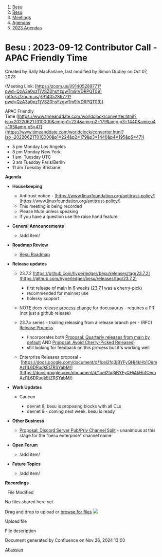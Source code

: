 1. [Besu](index.html)
2. [Besu](Besu_22151173.html)
3. [Meetings](Meetings_22153838.html)
4. [Agendas](Agendas_22153868.html)
5. [2023 Agendas](2023-Agendas_22155942.html)

# Besu : 2023-09-12 Contributor Call - APAC Friendly Time

Created by Sally MacFarlane, last modified by Simon Dudley on Oct 07, 2023

(Meeting Link: ⁨[https://zoom.us/j/91405289771?pwd=QzA3a0ozTjVSZ0hsYzgwTm9lVDRPQT09](https://zoom.us/j/91405289771?pwd=QzA3a0ozTjVSZ0hsYzgwTm9lVDRPQT09))

APAC Friendly Time ([https://www.timeanddate.com/worldclock/converter.html?iso=20220621T010000&amp;p1=224&amp;p2=179&amp;p3=1440&amp;p4=195&amp;p5=47](https://www.timeanddate.com/worldclock/converter.html?iso=20220621T010000&p1=224&p2=179&p3=1440&p4=195&p5=47))

- 5 pm Monday Los Angeles
- 8 pm Monday New York
- 1 am  Tuesday UTC
- 3 am Tuesday Paris/Berlin
- 11 am Tuesday Brisbane

**Agenda**

- **Housekeeping**
  
  - Antitrust notice - [https://www.linuxfoundation.org/antitrust-policy/](https://www.linuxfoundation.org/antitrust-policy/)
  - This meeting is being recorded
  - Please Mute unless speaking
  - If you have a question use the raise hand feature
- **General Announcements**
  
  - /add item/
- **Roadmap Review** 
  
  - [Besu Roadmap](https://lf-hyperledger.atlassian.net/wiki/display/BESU/Roadmap)
- **Release updates**
  
  - 23.7.2 [https://github.com/hyperledger/besu/releases/tag/23.7.2](https://github.com/hyperledger/besu/releases/tag/23.7.2)
    
    - first release of main in 6 weeks (23.7.1 was a cherry-pick)
    - recommended for mainnet use
    - holesky support
  - NOTE docs release [process change](https://lf-hyperledger.atlassian.net/wiki/display/BESU/Documentation+release+process) for docusaurus - requires a PR (not just a github release)
  - 23.7.x series - trialling releasing from a release branch per - (RFC) [Release Process](Release-Process_22156381.html)
    
    - (Incorporates both [Proposal: Quarterly releases from main by default](https://lf-hyperledger.atlassian.net/wiki/display/BESU/Proposal%3A+Quarterly+releases+from+main+by+default) AND [Proposal: Avoid Cherry-Picked Releases](https://lf-hyperledger.atlassian.net/wiki/display/BESU/Proposal%3A+Avoid+Cherry+Picked+Releases))
    - still looking for feedback on this process but it's working well
  - Enterprise Releases proposal - [https://docs.google.com/document/d/1oeI2fq3jBYFyQHj4kHb1OemAzI1L6DRudkEtZRSYabM/](https://docs.google.com/document/d/1oeI2fq3jBYFyQHj4kHb1OemAzI1L6DRudkEtZRSYabM/)
- **Work Updates**
  
  - Cancun
    
    - devnet 8, besu is proposing blocks with all CLs
    - devnet 9 - coming next week. besu is ready
- **Other Business**
  
  - [Proposal: Discord Server Pub/Priv Channel Split](https://lf-hyperledger.atlassian.net/wiki/pages/viewpage.action?pageId=22156351) - unanimous at this stage for the "besu enterprise" channel name
- **Open Forum**
  
  - /add item/
- **Future Topics**
  
  - /add item/

**Recordings**

  File Modified

No files shared here yet.

Drag and drop to upload or [browse for files]() ![](images/icons/wait.gif)

Upload file

File description

Document generated by Confluence on Nov 26, 2024 13:00

[Atlassian](http://www.atlassian.com/)
